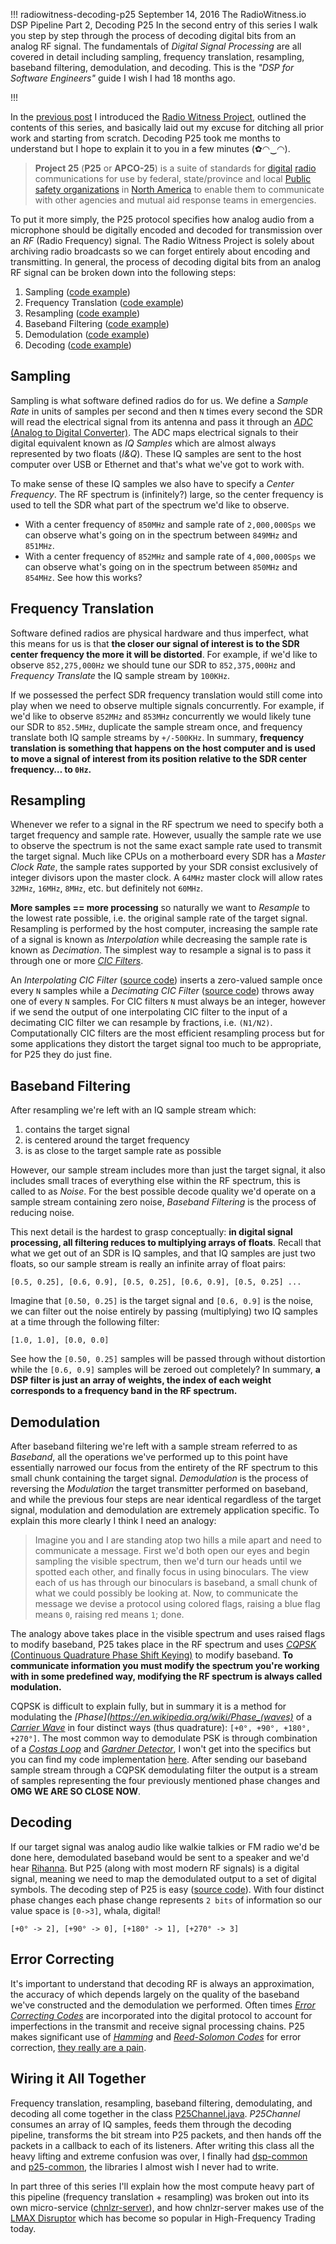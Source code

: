 !!!
radiowitness-decoding-p25
September 14, 2016
The RadioWitness.io DSP Pipeline Part 2, Decoding P25
In the second entry of this series I walk you step by step through the process of decoding digital bits from an analog RF signal. The fundamentals of *Digital Signal Processing* are all covered in detail including sampling, frequency translation, resampling, baseband filtering, demodulation, and decoding. This is the *"DSP for Software Engineers"* guide I wish I had 18 months ago.
<!--no banner-->
!!!


In the [previous post](/blog/radiowitness-where-to-start) I introduced the [Radio Witness Project](https://radiowitness.io), outlined the contents of this series, and basically laid out my excuse for ditching all prior work and starting from scratch. Decoding P25 took me months to understand but I hope to explain it to you in a few minutes (✿◠‿◠).

> **Project 25** (**P25** or **APCO-25**) is a suite of standards for [digital](https://en.wikipedia.org/wiki/Digital_radio) [radio](https://en.wikipedia.org/wiki/Professional_Mobile_Radio) communications for use by federal, state/province and local [Public safety organizations](https://en.wikipedia.org/wiki/Public_safety_organizations) in [North America](https://en.wikipedia.org/wiki/North_America) to enable them to communicate with other agencies and mutual aid response teams in emergencies.

To put it more simply, the P25 protocol specifies how analog audio from a microphone should be digitally encoded and decoded for transmission over an *RF* (Radio Frequency) signal. The Radio Witness Project is solely about archiving radio broadcasts so we can forget entirely about encoding and transmitting. In general, the process of decoding digital bits from an analog RF signal can be broken down into the following steps:

1. Sampling ([code example](https://github.com/radiowitness/dsp-common/blob/master/src/main/java/org/anhonesteffort/dsp/sample/TunableSamplesSource.java))
2. Frequency Translation ([code example](https://github.com/radiowitness/dsp-common/blob/master/src/main/java/org/anhonesteffort/dsp/filter/ComplexNumberFrequencyTranslatingFilter.java))
3. Resampling ([code example](https://github.com/radiowitness/dsp-common/blob/master/src/main/java/org/anhonesteffort/dsp/filter/rate/ComplexNumberResamplingFilter.java))
4. Baseband Filtering ([code example](https://github.com/radiowitness/dsp-common/blob/master/src/main/java/org/anhonesteffort/dsp/filter/ComplexNumberFirFilter.java))
5. Demodulation ([code example](https://github.com/radiowitness/p25-common/blob/master/src/main/java/org/anhonesteffort/p25/filter/demod/ComplexNumberCqpskDemodulator.java))
5. Decoding ([code example](https://github.com/radiowitness/p25-common/blob/master/src/main/java/org/anhonesteffort/p25/filter/decode/QpskPolarSlicer.java))

## Sampling
Sampling is what software defined radios do for us. We define a *Sample Rate* in units of samples per second and then `N` times every second the SDR will read the electrical signal from its antenna and pass it through an [*ADC* (Analog to Digital Converter)](https://en.wikipedia.org/wiki/Analog-to-digital_converter). The ADC maps electrical signals to their digital equivalent known as *IQ Samples* which are almost always represented by two floats (*I&Q*). These IQ samples are sent to the host computer over USB or Ethernet and that's what we've got to work with.

To make sense of these IQ samples we also have to specify a *Center Frequency*. The RF spectrum is (infinitely?) large, so the center frequency is used to tell the SDR what part of the spectrum we'd like to observe.

* With a center frequency of `850MHz` and sample rate of `2,000,000Sps` we can observe what's going on in the spectrum between `849MHz` and `851MHz`.
* With a center frequency of `852MHz` and sample rate of `4,000,000Sps` we can observe what's going on in the spectrum between `850MHz` and `854MHz`. See how this works?

## Frequency Translation
Software defined radios are physical hardware and thus imperfect, what this means for us is that **the closer our signal of interest is to the SDR center frequency the more it will be distorted**. For example, if we'd like to observe `852,275,000Hz` we should tune our SDR to `852,375,000Hz` and *Frequency Translate* the IQ sample stream by `100KHz`.

If we possessed the perfect SDR frequency translation would still come into play when we need to observe multiple signals concurrently. For example, if we'd like to observe `852MHz` and `853MHz` concurrently we would likely tune our SDR to `852.5MHz`, duplicate the sample stream once, and frequency translate both IQ sample streams by `+/-500KHz`. In summary, **frequency translation is something that happens on the host computer and is used to move a signal of interest from its position relative to the SDR center frequency… to `0Hz`.**

## Resampling
Whenever we refer to a signal in the RF spectrum we need to specify both a target frequency and sample rate. However, usually the sample rate we use to observe the spectrum is not the same exact sample rate used to transmit the target signal. Much like CPUs on a motherboard every SDR has a *Master Clock Rate*, the sample rates supported by your SDR consist exclusively of integer divisors upon the master clock. A `64MHz` master clock will allow rates `32MHz`, `16MHz`, `8MHz`, etc. but definitely not `60MHz`.

**More samples == more processing** so naturally we want to *Resample* to the lowest rate possible, i.e. the original sample rate of the target signal. Resampling is performed by the host computer, increasing the sample rate of a signal is known as *Interpolation* while decreasing the sample rate is known as *Decimation*. The simplest way to resample a signal is to pass it through one or more *[CIC Filters](https://en.wikipedia.org/wiki/Cascaded_integrator%E2%80%93comb_filter)*.

An *Interpolating CIC Filter* ([source code](https://github.com/radiowitness/dsp-common/blob/master/src/main/java/org/anhonesteffort/dsp/filter/rate/ComplexNumberFirstOrderCicInterpolatingFilter.java)) inserts a zero-valued sample once every `N` samples while a *Decimating CIC Filter* ([source code](https://github.com/radiowitness/dsp-common/blob/master/src/main/java/org/anhonesteffort/dsp/filter/rate/ComplexNumberFirstOrderCicDecimatingFilter.java)) throws away one of every `N` samples. For CIC filters `N` must always be an integer, however if we send the output of one interpolating CIC filter to the input of a decimating CIC filter we can resample by fractions, i.e. `(N1/N2)`. Computationally CIC filters are the most efficient resampling process but for some applications they distort the target signal too much to be appropriate, for P25 they do just fine.

## Baseband Filtering
After resampling we're left with an IQ sample stream which:

1. contains the target signal
2. is centered around the target frequency
3. is as close to the target sample rate as possible

However, our sample stream includes more than just the target signal, it also includes small traces of everything else within the RF spectrum, this is called to as *Noise*. For the best possible decode quality we'd operate on a sample stream containing zero noise, *Baseband Filtering* is the process of reducing noise.

This next detail is the hardest to grasp conceptually: **in digital signal processing, all filtering reduces to multiplying arrays of floats**. Recall that what we get out of an SDR is IQ samples, and that IQ samples are just two floats, so our sample stream is really an infinite array of float pairs:

```
[0.5, 0.25], [0.6, 0.9], [0.5, 0.25], [0.6, 0.9], [0.5, 0.25] ...
```

Imagine that `[0.50, 0.25]` is the target signal and `[0.6, 0.9]` is the noise, we can filter out the noise entirely by passing (multiplying) two IQ samples at a time through the following filter:
```
[1.0, 1.0], [0.0, 0.0]
```

See how the `[0.50, 0.25]` samples will be passed through without distortion while the `[0.6, 0.9]` samples will be zeroed out completely? In summary, **a DSP filter is just an array of weights, the index of each weight corresponds to a frequency band in the RF spectrum.**

## Demodulation
After baseband filtering we're left with a sample stream referred to as *Baseband*, all the operations we've performed up to this point have essentially narrowed our focus from the entirety of the RF spectrum to this small chunk containing the target signal. *Demodulation* is the process of reversing the *Modulation* the target transmitter performed on baseband, and while the previous four steps are near identical regardless of the target signal, modulation and demodulation are extremely application specific. To explain this more clearly I think I need an analogy:

> Imagine you and I are standing atop two hills a mile apart and need to communicate a message. First we'd both open our eyes and begin sampling the visible spectrum, then we'd turn our heads until we spotted each other, and finally focus in using binoculars. The view each of us has through our binoculars is baseband, a small chunk of what we could possibly be looking at. Now, to communicate the message we devise a protocol using colored flags, raising a blue flag means `0`, raising red means `1`; done.

The analogy above takes place in the visible spectrum and uses raised flags to modify baseband, P25 takes place in the RF spectrum and uses [*CQPSK* (Continuous Quadrature Phase Shift Keying)](https://en.wikipedia.org/wiki/Phase-shift_keying) to modify baseband. **To communicate information you must modify the spectrum you're working with in some predefined way, modifying the RF spectrum is always called modulation.**

CQPSK is difficult to explain fully, but in summary it is a method for modulating the *[Phase](https://en.wikipedia.org/wiki/Phase_(waves)* of a *[Carrier Wave](https://en.wikipedia.org/wiki/Carrier_wave)* in four distinct ways (thus quadrature): `[+0°, +90°, +180°, +270°]`. The most common way to demodulate PSK is through combination of a *[Costas Loop](https://en.wikipedia.org/wiki/Costas_loop)* and *[Gardner Detector](http://www.nutaq.com/blog/implementation-gardner-symbol-timing-recovery-system-generator)*, I won't get into the specifics but you can find my code implementation [here](https://github.com/radiowitness/p25-common/blob/master/src/main/java/org/anhonesteffort/p25/filter/demod/ComplexNumberCqpskDemodulator.java). After sending our baseband sample stream through a CQPSK demodulating filter the output is a stream of samples representing the four previously mentioned phase changes and **OMG WE ARE SO CLOSE NOW**.

## Decoding
If our target signal was analog audio like walkie talkies or FM radio we'd be done here, demodulated baseband would be sent to a speaker and we'd hear [Rihanna](https://www.youtube.com/watch?v=wfN4PVaOU5Q). But P25 (along with most modern RF signals) is a digital signal, meaning we need to map the demodulated output to a set of digital symbols. The decoding step of P25 is easy ([source code](https://github.com/radiowitness/p25-common/blob/master/src/main/java/org/anhonesteffort/p25/filter/decode/QpskPolarSlicer.java)). With four distinct phase changes each phase change represents `2 bits` of information so our value space is `[0->3]`, whala, digital!

```
[+0° -> 2], [+90° -> 0], [+180° -> 1], [+270° -> 3]
```

## Error Correcting
It's important to understand that decoding RF is always an approximation, the accuracy of which depends largely on the quality of the baseband we've constructed and the demodulation we performed. Often times *[Error Correcting Codes](https://en.wikipedia.org/wiki/Error_detection_and_correction)* are incorporated into the digital protocol to account for imperfections in the transmit and receive signal processing chains. P25 makes significant use of *[Hamming](https://en.wikipedia.org/wiki/Hamming_code)* and *[Reed-Solomon Codes](https://en.wikipedia.org/wiki/Reed%E2%80%93Solomon_error_correction)* for error correction, [they really are a pain](https://github.com/radiowitness/p25-common/blob/master/src/main/java/org/anhonesteffort/p25/ecc/ReedSolomon_63.java).

## Wiring it All Together
Frequency translation, resampling, baseband filtering, demodulating, and decoding all come together in the class [P25Channel.java](https://github.com/radiowitness/p25-common/blob/master/src/main/java/org/anhonesteffort/p25/P25Channel.java). *P25Channel* consumes an array of IQ samples, feeds them through the decoding pipeline, transforms the bit stream into P25 packets, and then hands off the packets in a callback to each of its listeners. After writing this class all the heavy lifting and extreme confusion was over, I finally had [dsp-common](https://github.com/radiowitness/dsp-common) and [p25-common](https://github.com/radiowitness/p25-common), the libraries I almost wish I never had to write.

In part three of this series I'll explain how the most compute heavy part of this pipeline (frequency translation + resampling) was broken out into its own micro-service ([chnlzr-server](https://github.com/radiowitness/chnlzr-server)), and how chnlzr-server makes use of the [LMAX Disruptor](https://lmax-exchange.github.io/disruptor/) which has become so popular in High-Frequency Trading today.
